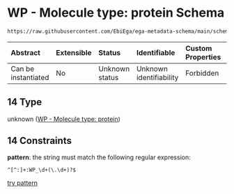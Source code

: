# WP - Molecule type: protein Schema

```txt
https://raw.githubusercontent.com/EbiEga/ega-metadata-schema/main/schemas/EGA.common-definitions.json#/definitions/curie_refseq_pattern/oneOf/14
```



| Abstract            | Extensible | Status         | Identifiable            | Custom Properties | Additional Properties | Access Restrictions | Defined In                                                                                           |
| :------------------ | :--------- | :------------- | :---------------------- | :---------------- | :-------------------- | :------------------ | :--------------------------------------------------------------------------------------------------- |
| Can be instantiated | No         | Unknown status | Unknown identifiability | Forbidden         | Allowed               | none                | [EGA.common-definitions.json\*](../../../schemas/EGA.common-definitions.json "open original schema") |

## 14 Type

unknown ([WP - Molecule type: protein](ega-12-definitions-refseq-accessions-data1098-curie-pattern-oneof-wp---molecule-type-protein.md))

## 14 Constraints

**pattern**: the string must match the following regular expression:&#x20;

```regexp
^[^:]+:WP_\d+(\.\d+)?$
```

[try pattern](https://regexr.com/?expression=%5E%5B%5E%3A%5D%2B%3AWP_%5Cd%2B\(%5C.%5Cd%2B\)%3F%24 "try regular expression with regexr.com")
